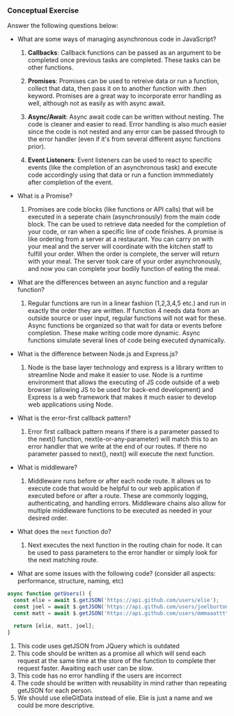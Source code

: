 ### Conceptual Exercise

Answer the following questions below:

- What are some ways of managing asynchronous code in JavaScript?
  1. **Callbacks**: Callback functions can be passed as an argument to be completed once previous tasks are completed. These tasks can be other functions. 

  2. **Promises**: Promises can be used to retreive data or run a function, collect that data, then pass it on to another function with .then keyword. Promises are a great way to incorporate error handling as well, although not as easily as with async await. 

  3. **Async/Await**: Async await code can be written without nesting. The code is cleaner and easier to read. Error handling is also much easier since the code is not nested and any error can be passed through to the error handler (even if it's from several different async functions prior). 

  4. **Event Listeners**: Event listeners can be used to react to specific events (like the completion of an asynchronous task) and execute code accordingly using that data or run a function immmediately after completion of the event. 

- What is a Promise?
  1. Promises are code blocks (like functions or API calls) that will be executed in a seperate chain (asynchronously) from the main code block. The can be used to retrieve data needed for the completion of your code, or ran when a specific line of code finishes. A promise is like ordering from a server at a restaurant. You can carry on with your meal and the server will coordinate with the kitchen staff to fulfill your order. When the order is complete, the server will return with your meal. The server took care of your order asynchronously, and now you can complete your bodily function of eating the meal. 

- What are the differences between an async function and a regular function?
  1. Regular functions are run in a linear fashion (1,2,3,4,5 etc.) and run in exactly the order they are written. If function 4 needs data from an outside source or user input, regular functions will not wait for these. Async functions be organized so that wait for data or events before completion. These make writing code more dynamic. Async functions simulate several lines of code being executed dynamically. 

- What is the difference between Node.js and Express.js?
  1. Node is the base layer technology and express is a library written to streamline Node and make it easier to use. Node is a runtime environment that allows the executing of JS code outside of a web browser (allowing JS to be used for back-end development) and Express is a web framework that makes it much easier to develop web applications using Node. 

- What is the error-first callback pattern?
  1. Error first callback pattern means if there is a parameter passed to the next() function, next(e-or-any-parameter) will match this to an error handler that we write at the end of our routes. If there no parameter passed to next(), next() will execute the next function. 

- What is middleware?
  1. Middleware runs before or after each node route. It allows us to execute code that would be helpful to our web application if executed before or after a route. These are commonly logging, authenticating, and handling errors. Middleware chains also allow for multiple middleware functions to be executed as needed in your desired order. 

- What does the `next` function do?
  1. Next executes the next function in the routing chain for node. It can be used to pass parameters to the error handler or simply look for the next matching route. 

- What are some issues with the following code? (consider all aspects: performance, structure, naming, etc)

```js
async function getUsers() {
  const elie = await $.getJSON('https://api.github.com/users/elie');
  const joel = await $.getJSON('https://api.github.com/users/joelburton');
  const matt = await $.getJSON('https://api.github.com/users/mmmaaatttttt');

  return [elie, matt, joel];
}
```
  1. This code uses getJSON from JQuery which is outdated
  2. This code should be written as a promise all which will send each request at the same time at the store of the function to complete ther request faster. Awaiting each user can be slow. 
  3. This code has no error handling if the users are incorrect
  4. The code should be written with reusability in mind rather than repeating getJSON for each person. 
  5. We should use elieGitData instead of elie. Elie is just a name and we could be more descriptive. 
   